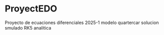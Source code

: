 # ProyectEDO
Proyecto de ecuaciones diferenciales 2025-1 modelo quartercar solucion smulado RK5 analitica 
